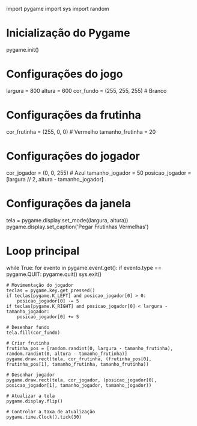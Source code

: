import pygame
import sys
import random

# Inicialização do Pygame
pygame.init()

# Configurações do jogo
largura = 800
altura = 600
cor_fundo = (255, 255, 255)  # Branco

# Configurações da frutinha
cor_frutinha = (255, 0, 0)  # Vermelho
tamanho_frutinha = 20

# Configurações do jogador
cor_jogador = (0, 0, 255)  # Azul
tamanho_jogador = 50
posicao_jogador = [largura // 2, altura - tamanho_jogador]

# Configurações da janela
tela = pygame.display.set_mode((largura, altura))
pygame.display.set_caption('Pegar Frutinhas Vermelhas')

# Loop principal
while True:
    for evento in pygame.event.get():
        if evento.type == pygame.QUIT:
            pygame.quit()
            sys.exit()

    # Movimentação do jogador
    teclas = pygame.key.get_pressed()
    if teclas[pygame.K_LEFT] and posicao_jogador[0] > 0:
        posicao_jogador[0] -= 5
    if teclas[pygame.K_RIGHT] and posicao_jogador[0] < largura - tamanho_jogador:
        posicao_jogador[0] += 5

    # Desenhar fundo
    tela.fill(cor_fundo)

    # Criar frutinha
    frutinha_pos = [random.randint(0, largura - tamanho_frutinha), random.randint(0, altura - tamanho_frutinha)]
    pygame.draw.rect(tela, cor_frutinha, (frutinha_pos[0], frutinha_pos[1], tamanho_frutinha, tamanho_frutinha))

    # Desenhar jogador
    pygame.draw.rect(tela, cor_jogador, (posicao_jogador[0], posicao_jogador[1], tamanho_jogador, tamanho_jogador))

    # Atualizar a tela
    pygame.display.flip()

    # Controlar a taxa de atualização
    pygame.time.Clock().tick(30)
